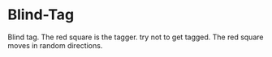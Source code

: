 # Blind-Tag
Blind tag.
The red square is the tagger.
try not to get tagged.
The red square moves in random directions.
